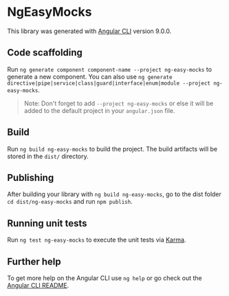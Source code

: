 # NgEasyMocks

This library was generated with [Angular CLI](https://github.com/angular/angular-cli) version 9.0.0.

## Code scaffolding

Run `ng generate component component-name --project ng-easy-mocks` to generate a new component. You can also use `ng generate directive|pipe|service|class|guard|interface|enum|module --project ng-easy-mocks`.
> Note: Don't forget to add `--project ng-easy-mocks` or else it will be added to the default project in your `angular.json` file. 

## Build

Run `ng build ng-easy-mocks` to build the project. The build artifacts will be stored in the `dist/` directory.

## Publishing

After building your library with `ng build ng-easy-mocks`, go to the dist folder `cd dist/ng-easy-mocks` and run `npm publish`.

## Running unit tests

Run `ng test ng-easy-mocks` to execute the unit tests via [Karma](https://karma-runner.github.io).

## Further help

To get more help on the Angular CLI use `ng help` or go check out the [Angular CLI README](https://github.com/angular/angular-cli/blob/master/README.md).
